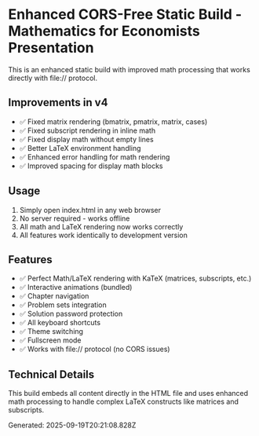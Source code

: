 # Enhanced CORS-Free Static Build - Mathematics for Economists Presentation

This is an enhanced static build with improved math processing that works directly with file:// protocol.

## Improvements in v4

- ✅ Fixed matrix rendering (bmatrix, pmatrix, matrix, cases)
- ✅ Fixed subscript rendering in inline math
- ✅ Fixed display math without empty lines
- ✅ Better LaTeX environment handling
- ✅ Enhanced error handling for math rendering
- ✅ Improved spacing for display math blocks

## Usage

1. Simply open index.html in any web browser
2. No server required - works offline
3. All math and LaTeX rendering now works correctly
4. All features work identically to development version

## Features

- ✅ Perfect Math/LaTeX rendering with KaTeX (matrices, subscripts, etc.)
- ✅ Interactive animations (bundled)
- ✅ Chapter navigation
- ✅ Problem sets integration
- ✅ Solution password protection
- ✅ All keyboard shortcuts
- ✅ Theme switching
- ✅ Fullscreen mode
- ✅ Works with file:// protocol (no CORS issues)

## Technical Details

This build embeds all content directly in the HTML file and uses enhanced
math processing to handle complex LaTeX constructs like matrices and subscripts.

Generated: 2025-09-19T20:21:08.828Z

